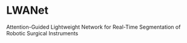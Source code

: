 # LWANet
Attention-Guided Lightweight Network for Real-Time Segmentation of Robotic Surgical Instruments	

